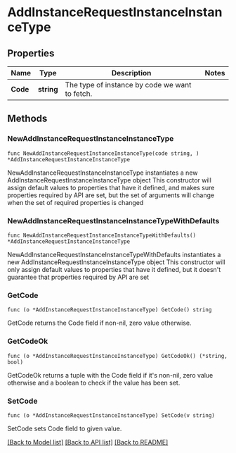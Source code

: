 # AddInstanceRequestInstanceInstanceType

## Properties

Name | Type | Description | Notes
------------ | ------------- | ------------- | -------------
**Code** | **string** | The type of instance by code we want to fetch. | 

## Methods

### NewAddInstanceRequestInstanceInstanceType

`func NewAddInstanceRequestInstanceInstanceType(code string, ) *AddInstanceRequestInstanceInstanceType`

NewAddInstanceRequestInstanceInstanceType instantiates a new AddInstanceRequestInstanceInstanceType object
This constructor will assign default values to properties that have it defined,
and makes sure properties required by API are set, but the set of arguments
will change when the set of required properties is changed

### NewAddInstanceRequestInstanceInstanceTypeWithDefaults

`func NewAddInstanceRequestInstanceInstanceTypeWithDefaults() *AddInstanceRequestInstanceInstanceType`

NewAddInstanceRequestInstanceInstanceTypeWithDefaults instantiates a new AddInstanceRequestInstanceInstanceType object
This constructor will only assign default values to properties that have it defined,
but it doesn't guarantee that properties required by API are set

### GetCode

`func (o *AddInstanceRequestInstanceInstanceType) GetCode() string`

GetCode returns the Code field if non-nil, zero value otherwise.

### GetCodeOk

`func (o *AddInstanceRequestInstanceInstanceType) GetCodeOk() (*string, bool)`

GetCodeOk returns a tuple with the Code field if it's non-nil, zero value otherwise
and a boolean to check if the value has been set.

### SetCode

`func (o *AddInstanceRequestInstanceInstanceType) SetCode(v string)`

SetCode sets Code field to given value.



[[Back to Model list]](../README.md#documentation-for-models) [[Back to API list]](../README.md#documentation-for-api-endpoints) [[Back to README]](../README.md)



